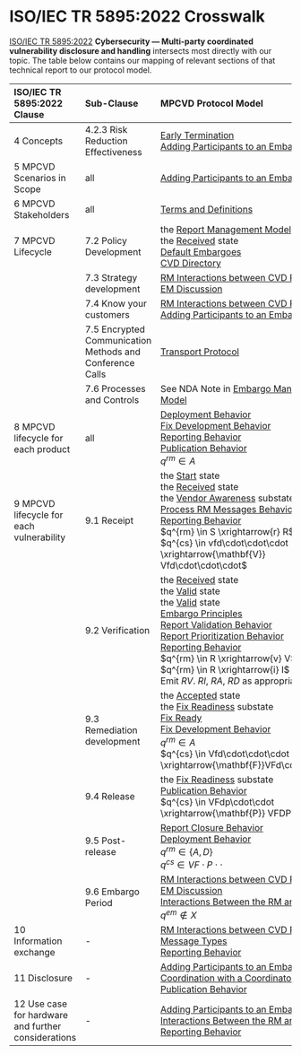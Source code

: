 # ISO/IEC TR 5895:2022 Crosswalk

[ISO/IEC TR 5895:2022](https://www.iso.org/standard/81807.html) 
**Cybersecurity — Multi-party coordinated vulnerability disclosure and handling** 
intersects most directly with our topic. 
The table below contains our mapping of relevant sections of that technical report to our protocol model.

| ISO/IEC TR 5895:2022 Clause                          | Sub-Clause                                                | MPCVD Protocol Model                                                                                                                                                                                                                                                                                                                                                                                                                                                                                                                                                                                                                                                                              |
|:----------------------------------------------------|:----------------------------------------------------------|:--------------------------------------------------------------------------------------------------------------------------------------------------------------------------------------------------------------------------------------------------------------------------------------------------------------------------------------------------------------------------------------------------------------------------------------------------------------------------------------------------------------------------------------------------------------------------------------------------------------------------------------------------------------------------------------------------|
| 4 Concepts                                           | 4.2.3 Risk Reduction Effectiveness                        | [Early Termination](../topics/process_models/em/early_termination.md#early-termination)<br/>[Adding Participants to an Embargoed Case](../topics/process_models/em/working_with_others.md)                                                                                                                                                                                                                                                                                                                                                                                                                                                                                                        |
| 5 MPCVD Scenarios in Scope                           | all                                                       | [Adding Participants to an Embargoed Case](../topics/process_models/em/working_with_others.md)                                                                                                                                                                                                                                                                                                                                                                                                                                                                                                                                                                                                    |
| 6 MPCVD Stakeholders                                 | all                                                       | [Terms and Definitions](../topics/background/terms.md)                                                                                                                                                                                                                                                                                                                                                                                                                                                                                                                                                                                                                                            |
| 7 MPCVD Lifecycle                                    | 7.2 Policy Development                                    | the [Report Management Model](../topics/process_models/rm/index.md)<br/>the [Received](../topics/process_models/rm/index.md#the-received-r-state) state<br/>[Default Embargoes](../topics/process_models/em/defaults.md)<br/>[CVD Directory](../topics/future_work/cvd_directory.md)                                                                                                                                                                                                                                                                                                                                                                                                              |
|                                                      | 7.3 Strategy development                                  | [RM Interactions between CVD Participants](../topics/process_models/rm/rm_interactions.md)<br/>[EM Discussion](../topics/process_models/em/principles.md)                                                                                                                                                                                                                                                                                                                                                                                                                                                                                                                                         |
|                                                      | 7.4 Know your customers                                   | [RM Interactions between CVD Participants](../topics/process_models/rm/rm_interactions.md)<br/>[Adding Participants to an Embargoed Case](../topics/process_models/em/working_with_others.md)                                                                                                                                                                                                                                                                                                                                                                                                                                                                                                     |
|                                                      | 7.5 Encrypted Communication Methods and Conference Calls  | [Transport Protocol](../howto/general_implementation.md#transport-protocol)                                                                                                                                                                                                                                                                                                                                                                                                                                                                                                                                                                                                                       |
|                                                      | 7.6 Processes and Controls                                | See NDA Note in [Embargo Management Model](../topics/process_models/em/index.md)                                                                                                                                                                                                                                                                                                                                                                                                                                                                                                                                                                                                                  |
| 8 MPCVD lifecycle for each product                   | all                                                       | [Deployment Behavior](../topics/behavior_logic/deployment_bt.md)<br/>[Fix Development Behavior](../topics/behavior_logic/fix_dev_bt.md)<br/>[Reporting Behavior](../topics/behavior_logic/reporting_bt.md)<br/>[Publication Behavior](../topics/behavior_logic/publication_bt.md)<br/>$q^{rm} \in A$                                                                                                                                                                                                                                                                                                                                                                                              |
| 9 MPCVD lifecycle for each vulnerability             | 9.1 Receipt                                               | the [Start](../topics/process_models/rm/index.md#the-start-s-state) state<br/>the [Received](../topics/process_models/rm/index.md#the-received-r-state) state<br/>the [Vendor Awareness](../topics/process_models/cs/index.md#the-vendor-awareness-substate-v-v) substate<br/>[Process RM Messages Behavior](../topics/behavior_logic/msg_rm_bt.md)<br/>[Reporting Behavior](../topics/behavior_logic/reporting_bt.md)<br/>$q^{rm} \in S \xrightarrow{r} R$<br/>$q^{cs} \in vfd\cdot\cdot\cdot \xrightarrow{\mathbf{V}} Vfd\cdot\cdot\cdot$                                                                                                                                                       |
|                                                      | 9.2 Verification                                          | the [Received](../topics/process_models/rm/index.md#the-received-r-state) state<br/>the [Valid](../topics/process_models/rm/index.md#the-valid-v-state) state<br/>the [Valid](../topics/process_models/rm/index.md#the-invalid-i-state) state<br/>[Embargo Principles](../topics/process_models/em/principles.md)<br/>[Report Validation Behavior](../topics/behavior_logic/rm_validation_bt.md)<br/>[Report Prioritization Behavior](../topics/behavior_logic/rm_prioritization_bt.md)<br/>[Reporting Behavior](../topics/behavior_logic/reporting_bt.md)<br/>$q^{rm} \in R \xrightarrow{v} V$ (valid) $q^{rm} \in R \xrightarrow{i} I$ (invalid)<br/>Emit _RV_. _RI_, _RA_, _RD_ as appropriate |
|                                                      | 9.3 Remediation development                               | the [Accepted](../topics/process_models/rm/index.md#the-accepted-a-state) state<br/>the [Fix Readiness](../topics/process_models/cs/index.md#the-fix-readiness-substate-f-f) substate<br/>[Fix Ready](../topics/process_models/model_interactions/rm_em_cs.md#sec:cs_f_em/index.md)<br/>[Fix Development Behavior](../topics/behavior_logic/fix_dev_bt.md)<br/>$q^{rm} \in A$<br/>$q^{cs} \in Vfd\cdot\cdot\cdot \xrightarrow{\mathbf{F}}VFd\cdot\cdot\cdot$                                                                                                                                                                                                                                      |
|                                                      | 9.4 Release                                               | the [Fix Readiness](../topics/process_models/cs/index.md#the-fix-readiness-substate-f-f) substate<br/>[Publication Behavior](../topics/behavior_logic/publication_bt.md)<br/>$q^{cs} \in VFdp\cdot\cdot \xrightarrow{\mathbf{P}} VFDP\cdot\cdot$                                                                                                                                                                                                                                                                                                                                                                                                                                                  |
|                                                      | 9.5 Post-release                                          | [Report Closure Behavior](../topics/behavior_logic/rm_closure_bt.md)<br/>[Deployment Behavior](../topics/behavior_logic/deployment_bt.md)<br/>$q^{rm} \in \{A,D\}$<br/>$q^{cs} \in VF\cdot P \cdot\cdot$                                                                                                                                                                                                                                                                                                                                                                                                                                                                                          |
|                                                      | 9.6 Embargo Period                                        | [RM Interactions between CVD Participants](../topics/process_models/rm/rm_interactions.md)<br/>[EM Discussion](../topics/process_models/em/principles.md)<br/>[Interactions Between the RM and EM Models](../topics/process_models/model_interactions/rm_em.md)<br/>$q^{em} \not \in X$                                                                                                                                                                                                                                                                                                                                                                                                           |
| 10 Information exchange                              | -                                                         | [RM Interactions between CVD Participants](../topics/process_models/rm/rm_interactions.md)<br/>[Message Types](formal_protocol/messages.md)<br/>[Reporting Behavior](../topics/behavior_logic/reporting_bt.md)                                                                                                                                                                                                                                                                                                                                                                                                                                                                                    |
| 11 Disclosure                                        | -                                                         | [Adding Participants to an Embargoed Case](../topics/process_models/em/working_with_others.md)<br/>[Coordination with a Coordinator](../topics/formal_protocol/worked_example.md#sec:coordinating_with_coordinator)<br/>[Publication Behavior](../topics/behavior_logic/publication_bt.md)                                                                                                                                                                                                                                                                                                                                                                                                        |
| 12 Use case for hardware and further considerations  | -                                                         | [Adding Participants to an Embargoed Case](../topics/process_models/em/working_with_others.md)<br/>[Interactions Between the RM and EM Models](../topics/process_models/model_interactions/rm_em.md)<br/>[Reporting Behavior](../topics/behavior_logic/reporting_bt.md)                                                                                                                                                                                                                                                                                                                                                                                                                           |